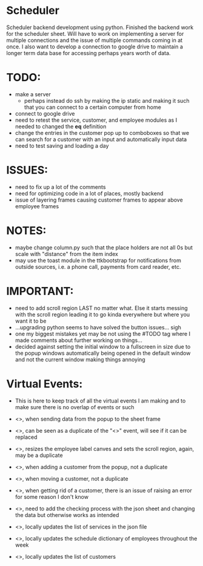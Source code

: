 # Scheduler
Scheduler backend development using python. Finished the backend work for the scheduler sheet. Will have to work on implementing a server for multiple connections and the issue of multiple commands coming in at once. I also want to develop a connection to google drive to maintain a longer term data base for accessing perhaps years worth of data. 

# TODO:
- make a server 
    - perhaps instead do ssh by making the ip static and making it such that you can connect to a certain computer from home 
- connect to google drive 
- need to retest the service, customer, and employee modules as I needed to changed the __eq__ definition
- change the entries in the customer pop up to comboboxes so that we can search for a customer with an input and automatically input data
- need to test saving and loading a day 

# ISSUES:
- need to fix up a lot of the comments 
- need for optimizing code in a lot of places, mostly backend 
- issue of layering frames causing customer frames to appear above employee frames

# NOTES: 
- maybe change column.py such that the place holders are not all 0s but scale with "distance" from the item index 
- may use the toast module in the ttkbootstrap for notifications from outside sources, i.e. a phone call, payments from card reader, etc.

# IMPORTANT:
- need to add scroll region LAST no matter what. Else it starts messing with the scroll region leading it to go kinda everywhere but where you want it to be 
- ...upgrading python seems to have solved the button issues... sigh
- one my biggest mistakes yet may be not using the #TODO tag where I made comments about further working on things...
- decided against setting the initial window to a fullscreen in size due to the popup windows automatically being opened in the default window and not the current window making things annoying


# Virtual Events:       
- This is here to keep track of all the virtual events I am making and to make sure there is no overlap of events or such 
- <<VerifyAddColumn>>, when sending data from the popup to the sheet frame 
- <<AddColumn>>, can be seen as a duplicate of the "<<AddEmployeeColumn>>" event, will see if it can be replaced 
- <<AddEmployee>>, resizes the employee label canves and sets the scroll region, again, may be a duplicate 

- <<VerifyAddCustomer>>, when adding a customer from the popup, not a duplicate 
- <<VerifyMoveCustomer>>, when moving a customer, not a duplicate  
- <<VerifyDestroyCustomer>>, when getting rid of a customer, there is an issue of raising an error for some reason I don't know
- <<VerifyServed>>, need to add the checking process with the json sheet and changing the data but otherwise works as intended
- <<UpdateService>>, locally updates the list of services in the json file 
- <<UpdateSchedule>>, locally updates the schedule dictionary of employees throughout the week 
- <<UpdateCustomers>>, locally updates the list of customers 
